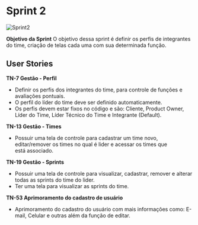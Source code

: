 # Sprint 2

![Sprint2](https://user-images.githubusercontent.com/111552950/199854520-99209e55-7751-4b9e-bd5e-52f0e5884d5c.png)

**Objetivo da Sprint**
O objetivo dessa sprint é definir os perfis de integrantes do time, criação de telas cada uma com sua determinada função.

## User Stories

**TN-7 Gestão - Perfil**
- Definir os perfis dos integrantes do time, para controle de funções e avaliações pontuais. 
- O perfil do líder do time deve ser definido automaticamente.
- Os perfis devem estar fixos no código e são: Cliente, Product Owner, Líder do Time, Líder Técnico do Time e Integrante (Default).

**TN-13 Gestão - Times**
- Possuir uma tela de controle para cadastrar um time novo, editar/remover os times no qual é lider e acessar os times que está associado.

**TN-19 Gestão - Sprints**
- Possuir uma tela de controle para visualizar, cadastrar, remover e alterar todas as sprints do time do lider.
- Ter uma tela para visualizar as sprints do time.

**TN-53 Aprimoramento do cadastro de usuário**
- Aprimoramento do cadastro do usuário com mais informações como: E-mail, Celular e outras além da função de editar. 

